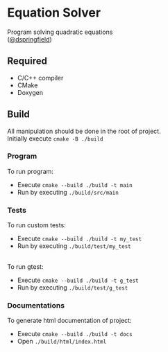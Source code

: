 # Equation Solver
Program solving quadratic equations<br> ([@dspringfield](t.me/dspringfield))

## Required
* C/C++ compiler
* CMake
* Doxygen

## Build
All manipulation should be done in the root of project. <br>
Initially execute `cmake -B ./build`
 
 ### Program
 To run program:
 * Execute `cmake --build ./build -t main`
 * Run by executing `./build/src/main`
 
 ### Tests
 To run custom tests:
 * Execute `cmake --build ./build -t my_test`
 * Run by executing `./build/test/my_test` <br><br>
 
 To run gtest:
  * Execute `cmake --build ./build -t g_test`
  * Run by executing `./build/test/g_test` 
 
 ### Documentations
 To generate html documentation of project:
 * Execute `cmake --build ./build -t docs`
 * Open `./build/html/index.html`
